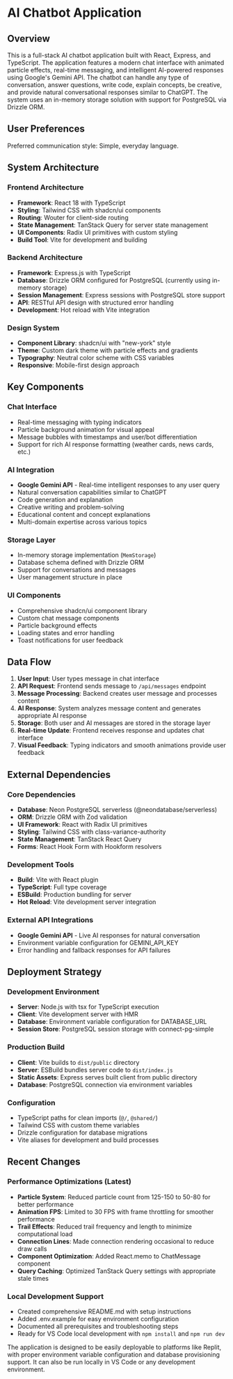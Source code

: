 # AI Chatbot Application

## Overview

This is a full-stack AI chatbot application built with React, Express, and TypeScript. The application features a modern chat interface with animated particle effects, real-time messaging, and intelligent AI-powered responses using Google's Gemini API. The chatbot can handle any type of conversation, answer questions, write code, explain concepts, be creative, and provide natural conversational responses similar to ChatGPT. The system uses an in-memory storage solution with support for PostgreSQL via Drizzle ORM.

## User Preferences

Preferred communication style: Simple, everyday language.

## System Architecture

### Frontend Architecture
- **Framework**: React 18 with TypeScript
- **Styling**: Tailwind CSS with shadcn/ui components
- **Routing**: Wouter for client-side routing
- **State Management**: TanStack Query for server state management
- **UI Components**: Radix UI primitives with custom styling
- **Build Tool**: Vite for development and building

### Backend Architecture
- **Framework**: Express.js with TypeScript
- **Database**: Drizzle ORM configured for PostgreSQL (currently using in-memory storage)
- **Session Management**: Express sessions with PostgreSQL store support
- **API**: RESTful API design with structured error handling
- **Development**: Hot reload with Vite integration

### Design System
- **Component Library**: shadcn/ui with "new-york" style
- **Theme**: Custom dark theme with particle effects and gradients
- **Typography**: Neutral color scheme with CSS variables
- **Responsive**: Mobile-first design approach

## Key Components

### Chat Interface
- Real-time messaging with typing indicators
- Particle background animation for visual appeal
- Message bubbles with timestamps and user/bot differentiation
- Support for rich AI response formatting (weather cards, news cards, etc.)

### AI Integration
- **Google Gemini API** - Real-time intelligent responses to any user query
- Natural conversation capabilities similar to ChatGPT
- Code generation and explanation
- Creative writing and problem-solving
- Educational content and concept explanations
- Multi-domain expertise across various topics

### Storage Layer
- In-memory storage implementation (`MemStorage`)
- Database schema defined with Drizzle ORM
- Support for conversations and messages
- User management structure in place

### UI Components
- Comprehensive shadcn/ui component library
- Custom chat message components
- Particle background effects
- Loading states and error handling
- Toast notifications for user feedback

## Data Flow

1. **User Input**: User types message in chat interface
2. **API Request**: Frontend sends message to `/api/messages` endpoint
3. **Message Processing**: Backend creates user message and processes content
4. **AI Response**: System analyzes message content and generates appropriate AI response
5. **Storage**: Both user and AI messages are stored in the storage layer
6. **Real-time Update**: Frontend receives response and updates chat interface
7. **Visual Feedback**: Typing indicators and smooth animations provide user feedback

## External Dependencies

### Core Dependencies
- **Database**: Neon PostgreSQL serverless (@neondatabase/serverless)
- **ORM**: Drizzle ORM with Zod validation
- **UI Framework**: React with Radix UI primitives
- **Styling**: Tailwind CSS with class-variance-authority
- **State Management**: TanStack React Query
- **Forms**: React Hook Form with Hookform resolvers

### Development Tools
- **Build**: Vite with React plugin
- **TypeScript**: Full type coverage
- **ESBuild**: Production bundling for server
- **Hot Reload**: Vite development server integration

### External API Integrations
- **Google Gemini API** - Live AI responses for natural conversation
- Environment variable configuration for GEMINI_API_KEY
- Error handling and fallback responses for API failures

## Deployment Strategy

### Development Environment
- **Server**: Node.js with tsx for TypeScript execution
- **Client**: Vite development server with HMR
- **Database**: Environment variable configuration for DATABASE_URL
- **Session Store**: PostgreSQL session storage with connect-pg-simple

### Production Build
- **Client**: Vite builds to `dist/public` directory
- **Server**: ESBuild bundles server code to `dist/index.js`
- **Static Assets**: Express serves built client from public directory
- **Database**: PostgreSQL connection via environment variables

### Configuration
- TypeScript paths for clean imports (`@/`, `@shared/`)
- Tailwind CSS with custom theme variables
- Drizzle configuration for database migrations
- Vite aliases for development and build processes

## Recent Changes

### Performance Optimizations (Latest)
- **Particle System**: Reduced particle count from 125-150 to 50-80 for better performance
- **Animation FPS**: Limited to 30 FPS with frame throttling for smoother performance
- **Trail Effects**: Reduced trail frequency and length to minimize computational load
- **Connection Lines**: Made connection rendering occasional to reduce draw calls
- **Component Optimization**: Added React.memo to ChatMessage component
- **Query Caching**: Optimized TanStack Query settings with appropriate stale times

### Local Development Support
- Created comprehensive README.md with setup instructions
- Added .env.example for easy environment configuration
- Documented all prerequisites and troubleshooting steps
- Ready for VS Code local development with `npm install` and `npm run dev`

The application is designed to be easily deployable to platforms like Replit, with proper environment variable configuration and database provisioning support. It can also be run locally in VS Code or any development environment.